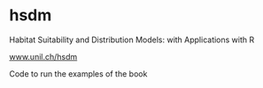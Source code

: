 # hsdm
Habitat Suitability and Distribution Models: 
with Applications with R

www.unil.ch/hsdm

Code to run the examples of the book
